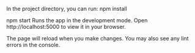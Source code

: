 In the project directory, you can run:
npm install

npm start
Runs the app in the development mode.
Open http://localhost:5000 to view it in your browser.

The page will reload when you make changes.
You may also see any lint errors in the console.
